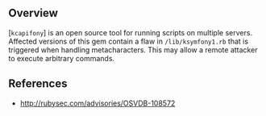## Overview
[`kcapifony`] is an open source tool for running scripts on multiple servers.
Affected versions of this gem contain a flaw in `/lib/ksymfony1.rb` that is triggered when handling metacharacters. This may allow a remote attacker to execute arbitrary commands.

## References
- http://rubysec.com/advisories/OSVDB-108572
